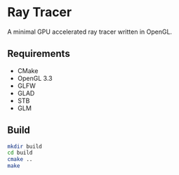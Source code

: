 # Ray Tracer
A minimal GPU accelerated ray tracer written in OpenGL.

## Requirements
- CMake
- OpenGL 3.3
- GLFW
- GLAD
- STB
- GLM

## Build
```bash
mkdir build
cd build
cmake ..
make
```